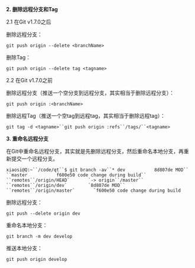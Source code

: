 **2. 删除远程分支和Tag**

2.1 在Git v1.7.0之后

删除远程分支：

```
git push origin --delete <branchName>
```

删除Tag：

```
git push origin --delete tag <tagname>
```

2.2 在Git v1.7.0之前

删除远程分支（推送一个空分支到远程分支，其实相当于删除远程分支）：

```
git push origin :<branchName>
```

删除远程Tag（推送一个空tag到远程tag，其实相当于删除远程tag）：

```
git tag -d <tagname>``git push origin :refs``/tags/``<tagname>
```

**3. 重命名远程分支**

在Git中重命名远程分支，其实就是先删除远程分支，然后重命名本地分支，再重新提交一个远程分支。

```
xiaosi@Q:~``/code/qt``$ git branch -av``* dev           8d807de MOD`` ``master           f600e50 code change during build`` ``remotes``/origin/HEAD`       `-> origin``/master`` ``remotes``/origin/dev`        `8d807de MOD`` ``remotes``/origin/master`       `f600e50 code change during build
```

删除远程分支：

```
git push --delete origin dev
```

重命名本地分支：

```
git branch -m dev develop
```

推送本地分支：

```
git push origin develop
```